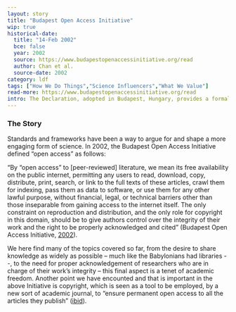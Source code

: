 ```yaml
---
layout: story
title: "Budapest Open Access Initiative"
wip: true
historical-date:
  title: "14-Feb 2002"
  bce: false
  year: 2002
  source: https://www.budapestopenaccessinitiative.org/read
  author: Chan et al.
  source-date: 2002
category: ldf
tags: ["How We Do Things","Science Influencers","What We Value"]
read-more: https://www.budapestopenaccessinitiative.org/read
intro: The Declaration, adopted in Budapest, Hungary, provides a formal definition for "open access."
---
```

### The Story
Standards and frameworks have been a way to argue for and shape a more engaging form of science. In 2002, the Budapest Open Access Initiative defined “open access” as follows:

“By “open access” to [peer-reviewed] literature, we mean its free availability on the public internet, permitting any users to read, download, copy, distribute, print, search, or link to the full texts of these articles, crawl them for indexing, pass them as data to software, or use them for any other lawful purpose, without financial, legal, or technical barriers other than those inseparable from gaining access to the internet itself. The only constraint on reproduction and distribution, and the only role for copyright in this domain, should be to give authors control over the integrity of their work and the right to be properly acknowledged and cited” (Budapest Open Access Initiative, [2002](https://www.budapestopenaccessinitiative.org/read)).

We here find many of the topics covered so far, from the desire to share knowledge as widely as possible – much like the Babylonians had libraries --, to the need for proper acknowledgement of researchers who are in charge of their work’s integrity – this final aspect is a tenet of academic freedom. Another point we have encounted and that is important in the above Initiative is copyright, which is seen as a tool to be employed, by a new sort of academic journal, to “ensure permanent open access to all the articles they publish” ([ibid](https://www.budapestopenaccessinitiative.org/read)).
